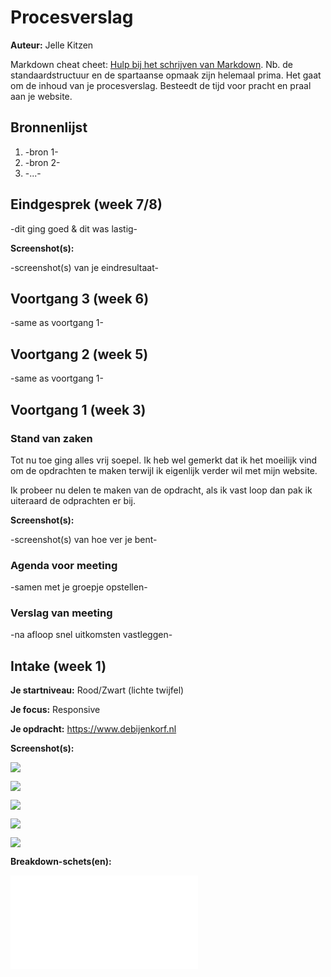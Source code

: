 # Procesverslag
**Auteur:** Jelle Kitzen

Markdown cheat cheet: [Hulp bij het schrijven van Markdown](https://github.com/adam-p/markdown-here/wiki/Markdown-Cheatsheet). Nb. de standaardstructuur en de spartaanse opmaak zijn helemaal prima. Het gaat om de inhoud van je procesverslag. Besteedt de tijd voor pracht en praal aan je website.



## Bronnenlijst
1. -bron 1-
2. -bron 2-
3. -...-



## Eindgesprek (week 7/8)

-dit ging goed & dit was lastig-

**Screenshot(s):**

-screenshot(s) van je eindresultaat-



## Voortgang 3 (week 6)

-same as voortgang 1-



## Voortgang 2 (week 5)

-same as voortgang 1-



## Voortgang 1 (week 3)

### Stand van zaken

Tot nu toe ging alles vrij soepel. Ik heb wel gemerkt dat ik het moeilijk vind om de opdrachten te maken terwijl ik eigenlijk verder wil met mijn website.

Ik probeer nu delen te maken van de opdracht, als ik vast loop dan pak ik uiteraard de odprachten er bij.

**Screenshot(s):**

-screenshot(s) van hoe ver je bent-

### Agenda voor meeting

-samen met je groepje opstellen-

### Verslag van meeting

-na afloop snel uitkomsten vastleggen-



## Intake (week 1)

**Je startniveau:** Rood/Zwart (lichte twijfel)

**Je focus:** Responsive

**Je opdracht:** https://www.debijenkorf.nl

**Screenshot(s):**

![](images/Homepage-mobile.png)

![](images/Homepage-desktop.png)

![](images/Overview-mobile.png)

![](images/Homepage-desktop.png)

![](images/Menu-mobile.png)

**Breakdown-schets(en):**

![-voorlopige breakdownschets(en) van een of beide pagina's van de site die je gaat maken-](images/Breakdown-schets.pdf)
